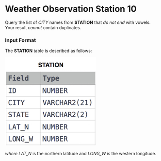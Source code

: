 # Weather Observation Station 10
Query the list of *CITY* names from **STATION** that *do not end* with vowels. Your result *cannot* contain duplicates.
### Input Format
The **STATION** table is described as follows:

![STATION Table](image.jpg)

*where LAT_N* is the northern latitude and *LONG_W* is the western longitude.
